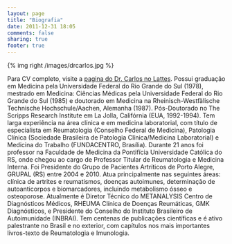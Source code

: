 ```yaml
---
layout: page
title: "Biografia"
date: 2011-12-31 18:05
comments: false
sharing: true
footer: true
---
```


{% img right /images/drcarlos.jpg %}

Para CV completo, visite a [pagina do Dr. Carlos no Lattes](http://buscatextual.cnpq.br/buscatextual/visualizacv.do?id=K4787072A3). 
Possui graduação em Medicina pela Universidade Federal do Rio Grande do Sul (1978), mestrado em Medicina: Ciências Médicas pela Universidade Federal do Rio Grande do Sul (1985) e doutorado em Medicina na Rheinisch-Westfälische Technische Hochschule/Aachen, Alemanha (1987). Pós-Doutorado no The Scripps Research Institute em La Jolla, Califórnia (EUA, 1992-1994). Tem larga experiência na área clínica e em medicina laboratorial, com título de especialista em Reumatologia (Conselho Federal de Medicina), Patologia Clínica (Sociedade Brasileira de Patologia Clínica/Medicina Laboratorial) e Medicina do Trabalho (FUNDACENTRO, Brasília). Durante 21 anos foi professor na Faculdade de Medicina da Pontifícia Universidade Católica do RS, onde chegou ao cargo de Professor Titular de Reumatologia e Medicina Interna. Foi Presidente do Grupo de Pacientes Artríticos de Porto Alegre, GRUPAL (RS) entre 2004 e 2010. Atua principalmente nas seguintes áreas: clínica de artrites e reumatismos, doenças autoimunes, determinação de autoanticorpos e biomarcadores, incluindo metabolismo ósseo e osteoporose. Atualmente é Diretor Técnico do METANALYSIS Centro de Diagnósticos Médicos, RHEUMA Clínica de Doenças Reumáticas, GMK Diagnósticos, e Presidente do Conselho do Instituto Brasileiro de Autoimunidade (INBRAI). Tem centenas de publicações científicas e é ativo palestrante no Brasil e no exterior, com capítulos nos mais importantes livros-texto de Reumatologia e Imunologia.